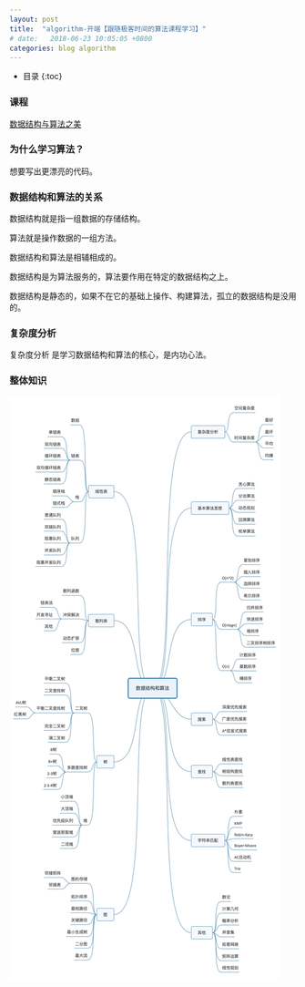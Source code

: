 ```yaml
---
layout: post
title:  "algorithm-开端【跟随极客时间的算法课程学习】"
# date:   2018-06-23 10:05:05 +0800
categories: blog algorithm
---
```


* 目录
{:toc}

### 课程

[数据结构与算法之美](https://time.geekbang.org/column/intro/126)

### 为什么学习算法？

想要写出更漂亮的代码。

### 数据结构和算法的关系

数据结构就是指一组数据的存储结构。

算法就是操作数据的一组方法。

数据结构和算法是相辅相成的。

数据结构是为算法服务的，算法要作用在特定的数据结构之上。

数据结构是静态的，如果不在它的基础上操作、构建算法，孤立的数据结构是没用的。


### 复杂度分析 

复杂度分析 是学习数据结构和算法的核心，是内功心法。

### 整体知识

![图片](./img/algorithm-1.jpeg)